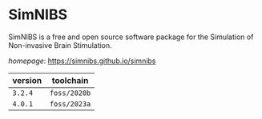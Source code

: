 # SimNIBS

SimNIBS is a free and open source software package for the Simulation of Non-invasive Brain Stimulation.

*homepage*: <https://simnibs.github.io/simnibs>

version | toolchain
--------|----------
``3.2.4`` | ``foss/2020b``
``4.0.1`` | ``foss/2023a``
